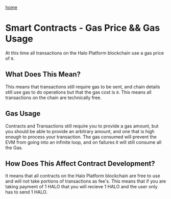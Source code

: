 [home](../README.md)

# Smart Contracts - Gas Price && Gas Usage

At this time all transactions on the Halo Platform blockchain use a gas price of `0`. 

## What Does This Mean?

This means that transactions still require gas to be sent, and chain details still use gas to do operations but that the gas cost is `0`. This means all transactions on the chain are technically free. 

## Gas Usage

Contracts and Transactions still require you to provide a gas amount, but you should be able to provide an arbitrary amount, and one that is high enough to process your transaction. The gas consumed will prevent the EVM from going into an infinite loop, and on failures it will still consume all the Gas.

## How Does This Affect Contract Development?

It means that all contracts on the Halo Platform blockchain are free to use and will not take portions of transactions as fee's. This means that if you are taking payment of 1 HALO that you will recieve 1 HALO and the user only has to send 1 HALO.
